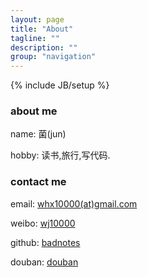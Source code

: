```yaml
---
layout: page
title: "About"
tagline: ""
description: ""
group: "navigation"
---
```

{% include JB/setup %}

### about me

 name: 菌(jun)

hobby: 读书,旅行,写代码.

### contact me

 email: [whx10000(at)gmail.com][email]

 weibo: [wj10000][weibo]

github: [badnotes][github]

douban: [douban][douban]


[email]: mailto:whx10000@gmail.com
[weibo]: http://weibo.com/wj10000
[github]: http://github.com/badnotes
[douban]: http://www.douban.com/people/whx10000/

